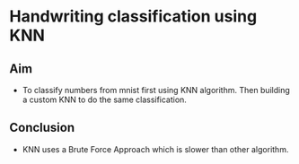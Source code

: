 # Handwriting classification using KNN

## Aim
- To classify numbers from mnist first using KNN algorithm. Then building a custom KNN to do the same classification.

## Conclusion
- KNN uses a Brute Force Approach which is slower than other algorithm.